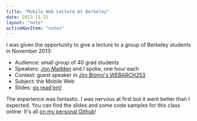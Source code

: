 ```yaml
---
title: "Mobile Web Lecture At Berkeley"
date: 2013-11-15
layout: "note"
activeNavItem: "notes"
---
```

I was given the opportunity to give a lecture to a group of Berkeley students
in November 2013:
- Audience: small group of 40 grad students
- Speakers: [Jon Madden](https://twitter.com/hyr0) and I spoke, one hour each
- Context: guest speaker in [Jim Blomo's WEBARCH253](https://github.com/jblomo/webarch253)
- Subject: the Mobile Web
- Slides: [go read'em!](https://docs.google.com/a/yelp.com/presentation/d/16ium6cyWYpA17xLZ1H0XBDkrjMhJTBtrbuFIv6TY2zQ/present)

The experience was fantastic. I was nervous at first but it went better than I
expected. You can find the slides and some code samples for this class online:
It's all [on my personal Github](https://github.com/ArnaudBrousseau/mobile-web-lecture-berkeley)!
